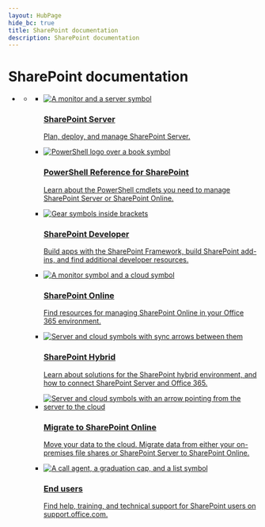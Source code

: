 ```yaml
--- 
layout: HubPage
hide_bc: true
title: SharePoint documentation
description: SharePoint documentation
---
```

<div id="main" class="v2">
    <div class="container">
        <h1>SharePoint documentation</h1>
        <ul class="pivots">
            <li>
                <a href="#home"></a>
                <ul id="home">
                    <li>
                        <a href="#home-all"></a>
                        <ul id="home-all" class="cardsC">
                            <li>
                                <a href="/sharepoint/sharepoint-server">
                                    <div class="cardSize">
                                        <div class="cardPadding">
                                            <div class="card">
                                                <div class="cardImageOuter">
                                                    <div class="cardImage bgdAccent1"> 
                                                        <img src="/office/media/hub-tiles/SharePoint-Server-400x140.svg" alt="A monitor and a server symbol" />
                                                    </div>
                                                </div>
                                                <div class="cardText">
                                                    <h3>SharePoint Server</h3>
                                                    <p>Plan, deploy, and manage SharePoint Server.</p>
                                                </div>
                                            </div>
                                        </div>
                                    </div>
                                </a>
                            </li>
                            <li>
                                <a href="/powershell/sharepoint/">
                                    <div class="cardSize">
                                        <div class="cardPadding">
                                            <div class="card">
                                                <div class="cardImageOuter">
                                                    <div class="cardImage bgdAccent1"> 
                                                        <img src="/office/media/hub-tiles/SharePoint-Powershell-400x140.svg" alt="PowerShell logo over a book symbol" />
                                                    </div>
                                                </div>
                                                <div class="cardText">
                                                    <h3>PowerShell Reference for SharePoint</h3>
                                                    <p>Learn about the PowerShell cmdlets you need to manage SharePoint Server or SharePoint Online.</p>
                                                </div>
                                            </div>
                                        </div>
                                    </div>
                                </a>
                            </li>                            
                            <li>
                                <a href="/sharepoint/dev/">
                                    <div class="cardSize">
                                        <div class="cardPadding">
                                            <div class="card">
                                                <div class="cardImageOuter">
                                                    <div class="cardImage bgdAccent1"> 
                                                        <img src="/office/media/hub-tiles/SharePoint-Developer-400x140.svg" alt="Gear symbols inside brackets" />
                                                    </div>
                                                </div>
                                                <div class="cardText">
                                                    <h3>SharePoint Developer</h3>
                                                    <p>Build apps with the SharePoint Framework, build SharePoint add-ins, and find additional developer resources.</p>
                                                </div>
                                            </div>
                                        </div>
                                    </div>
                                </a>
                            </li>                            
                            <li>
                                <a href="/sharepoint/sharepoint-online">
                                    <div class="cardSize">
                                        <div class="cardPadding">
                                            <div class="card">
                                                <div class="cardImageOuter">
                                                    <div class="cardImage bgdAccent1"> 
                                                        <img src="/office/media/hub-tiles/SharePoint-Online-400x140.svg" alt="A monitor symbol and a cloud symbol" />
                                                    </div>
                                                </div>
                                                <div class="cardText">
                                                    <h3>SharePoint Online</h3>
                                                    <p>Find resources for managing SharePoint Online in your Office 365 environment.</p>
                                                </div>
                                            </div>
                                        </div>
                                    </div>
                                </a>
                            </li>                
                            <li>
                                <a href="/sharepoint/hybrid/hybrid">
                                    <div class="cardSize">
                                        <div class="cardPadding">
                                            <div class="card">
                                                <div class="cardImageOuter">
                                                    <div class="cardImage bgdAccent1"> 
                                                        <img src="/office/media/hub-tiles/SharePoint-Hybrid-400x140.svg" alt="Server and cloud symbols with sync arrows between them" />
                                                    </div>
                                                </div>
                                                <div class="cardText">
                                                    <h3>SharePoint Hybrid</h3>
                                                    <p>Learn about solutions for the SharePoint hybrid environment, and how to connect SharePoint Server and Office 365.</p>
                                                </div>
                                            </div>
                                        </div>
                                    </div>
                                </a>
                            </li>                
                            <li>
                                <a href="/sharepointmigration/migrate-to-sharepoint-online">
                                    <div class="cardSize">
                                        <div class="cardPadding">
                                            <div class="card">
                                                <div class="cardImageOuter">
                                                    <div class="cardImage bgdAccent1"> 
                                                        <img src="/office/media/hub-tiles/SharePoint-Migrate-400x140.svg" alt="Server and cloud symbols with an arrow pointing from the server to the cloud" />
                                                    </div>
                                                </div>
                                                <div class="cardText">
                                                    <h3>Migrate to SharePoint Online</h3>
                                                    <p>Move your data to the cloud. Migrate data from either your on-premises file shares or SharePoint Server to SharePoint Online.</p>
                                                </div>
                                            </div>
                                        </div>
                                    </div>
                                </a>
                            </li>                
                            <li>
                                <a href="https://support.office.com/sharepoint">
                                    <div class="cardSize">
                                        <div class="cardPadding">
                                            <div class="card">
                                                <div class="cardImageOuter">
                                                    <div class="cardImage bgdAccent1"> 
                                                        <img src="/office/media/hub-tiles/SharePoint-EndUser-400x140.svg" alt="A call agent, a graduation cap, and a list symbol" />
                                                    </div>
                                                </div>
                                                <div class="cardText">
                                                    <h3>End users</h3>
                                                    <p>Find help, training, and technical support for SharePoint users on support.office.com.</p>
                                                </div>
                                            </div>
                                        </div>
                                    </div>
                                </a>
                            </li>                
                        </ul>
                    </li>
                </ul>
            </li>
        </ul>
    </div>
</div>